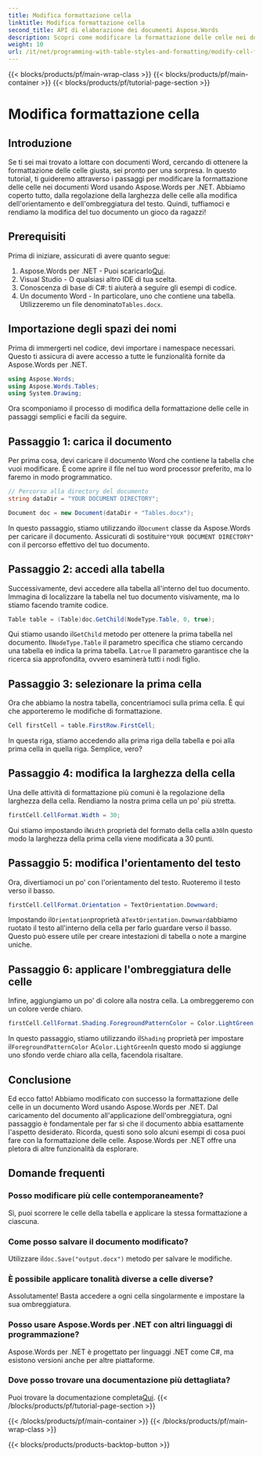 ```yaml
---
title: Modifica formattazione cella
linktitle: Modifica formattazione cella
second_title: API di elaborazione dei documenti Aspose.Words
description: Scopri come modificare la formattazione delle celle nei documenti Word utilizzando Aspose.Words per .NET con questa guida dettagliata passo dopo passo.
weight: 10
url: /it/net/programming-with-table-styles-and-formatting/modify-cell-formatting/
---
```


{{< blocks/products/pf/main-wrap-class >}}
{{< blocks/products/pf/main-container >}}
{{< blocks/products/pf/tutorial-page-section >}}

# Modifica formattazione cella

## Introduzione

Se ti sei mai trovato a lottare con documenti Word, cercando di ottenere la formattazione delle celle giusta, sei pronto per una sorpresa. In questo tutorial, ti guideremo attraverso i passaggi per modificare la formattazione delle celle nei documenti Word usando Aspose.Words per .NET. Abbiamo coperto tutto, dalla regolazione della larghezza delle celle alla modifica dell'orientamento e dell'ombreggiatura del testo. Quindi, tuffiamoci e rendiamo la modifica del tuo documento un gioco da ragazzi!

## Prerequisiti

Prima di iniziare, assicurati di avere quanto segue:

1. Aspose.Words per .NET - Puoi scaricarlo[Qui](https://releases.aspose.com/words/net/).
2. Visual Studio - O qualsiasi altro IDE di tua scelta.
3. Conoscenza di base di C#: ti aiuterà a seguire gli esempi di codice.
4.  Un documento Word - In particolare, uno che contiene una tabella. Utilizzeremo un file denominato`Tables.docx`.

## Importazione degli spazi dei nomi

Prima di immergerti nel codice, devi importare i namespace necessari. Questo ti assicura di avere accesso a tutte le funzionalità fornite da Aspose.Words per .NET.

```csharp
using Aspose.Words;
using Aspose.Words.Tables;
using System.Drawing;
```

Ora scomponiamo il processo di modifica della formattazione delle celle in passaggi semplici e facili da seguire.

## Passaggio 1: carica il documento

Per prima cosa, devi caricare il documento Word che contiene la tabella che vuoi modificare. È come aprire il file nel tuo word processor preferito, ma lo faremo in modo programmatico.

```csharp
// Percorso alla directory del documento
string dataDir = "YOUR DOCUMENT DIRECTORY";

Document doc = new Document(dataDir + "Tables.docx");
```

 In questo passaggio, stiamo utilizzando il`Document` classe da Aspose.Words per caricare il documento. Assicurati di sostituire`"YOUR DOCUMENT DIRECTORY"` con il percorso effettivo del tuo documento.

## Passaggio 2: accedi alla tabella

Successivamente, devi accedere alla tabella all'interno del tuo documento. Immagina di localizzare la tabella nel tuo documento visivamente, ma lo stiamo facendo tramite codice.

```csharp
Table table = (Table)doc.GetChild(NodeType.Table, 0, true);
```

Qui stiamo usando il`GetChild` metodo per ottenere la prima tabella nel documento. Il`NodeType.Table` il parametro specifica che stiamo cercando una tabella e`0` indica la prima tabella. La`true` Il parametro garantisce che la ricerca sia approfondita, ovvero esaminerà tutti i nodi figlio.

## Passaggio 3: selezionare la prima cella

Ora che abbiamo la nostra tabella, concentriamoci sulla prima cella. È qui che apporteremo le modifiche di formattazione.

```csharp
Cell firstCell = table.FirstRow.FirstCell;
```

In questa riga, stiamo accedendo alla prima riga della tabella e poi alla prima cella in quella riga. Semplice, vero?

## Passaggio 4: modifica la larghezza della cella

Una delle attività di formattazione più comuni è la regolazione della larghezza della cella. Rendiamo la nostra prima cella un po' più stretta.

```csharp
firstCell.CellFormat.Width = 30;
```

 Qui stiamo impostando il`Width` proprietà del formato della cella a`30`In questo modo la larghezza della prima cella viene modificata a 30 punti.

## Passaggio 5: modifica l'orientamento del testo

Ora, divertiamoci un po' con l'orientamento del testo. Ruoteremo il testo verso il basso.

```csharp
firstCell.CellFormat.Orientation = TextOrientation.Downward;
```

 Impostando il`Orientation`proprietà a`TextOrientation.Downward`abbiamo ruotato il testo all'interno della cella per farlo guardare verso il basso. Questo può essere utile per creare intestazioni di tabella o note a margine uniche.

## Passaggio 6: applicare l'ombreggiatura delle celle

Infine, aggiungiamo un po' di colore alla nostra cella. La ombreggeremo con un colore verde chiaro.

```csharp
firstCell.CellFormat.Shading.ForegroundPatternColor = Color.LightGreen;
```

 In questo passaggio, stiamo utilizzando il`Shading` proprietà per impostare il`ForegroundPatternColor` A`Color.LightGreen`In questo modo si aggiunge uno sfondo verde chiaro alla cella, facendola risaltare.

## Conclusione

Ed ecco fatto! Abbiamo modificato con successo la formattazione delle celle in un documento Word usando Aspose.Words per .NET. Dal caricamento del documento all'applicazione dell'ombreggiatura, ogni passaggio è fondamentale per far sì che il documento abbia esattamente l'aspetto desiderato. Ricorda, questi sono solo alcuni esempi di cosa puoi fare con la formattazione delle celle. Aspose.Words per .NET offre una pletora di altre funzionalità da esplorare.

## Domande frequenti

### Posso modificare più celle contemporaneamente?
Sì, puoi scorrere le celle della tabella e applicare la stessa formattazione a ciascuna.

### Come posso salvare il documento modificato?
 Utilizzare il`doc.Save("output.docx")` metodo per salvare le modifiche.

### È possibile applicare tonalità diverse a celle diverse?
Assolutamente! Basta accedere a ogni cella singolarmente e impostare la sua ombreggiatura.

### Posso usare Aspose.Words per .NET con altri linguaggi di programmazione?
Aspose.Words per .NET è progettato per linguaggi .NET come C#, ma esistono versioni anche per altre piattaforme.

### Dove posso trovare una documentazione più dettagliata?
 Puoi trovare la documentazione completa[Qui](https://reference.aspose.com/words/net/).
{{< /blocks/products/pf/tutorial-page-section >}}

{{< /blocks/products/pf/main-container >}}
{{< /blocks/products/pf/main-wrap-class >}}

{{< blocks/products/products-backtop-button >}}

